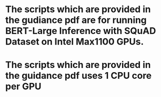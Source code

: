 # The scripts which are provided in the gudiance pdf are for running BERT-Large Inference with SQuAD Dataset on Intel Max1100 GPUs.
# The scripts which are provided in the guidance pdf uses 1 CPU core per GPU